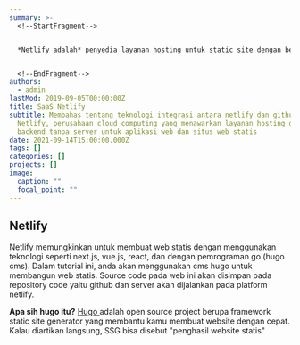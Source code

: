 ```yaml
---
summary: >-
  <!--StartFragment-->


  *Netlify adalah* penyedia layanan hosting untuk static site dengan berbagai fitur menarik. *Netlify* menyediakan semua kebutuhan untuk workflow web development


  <!--EndFragment-->
authors:
  - admin
lastMod: 2019-09-05T00:00:00Z
title: SaaS Netlify
subtitle: Membahas tentang teknologi integrasi antara netlify dan github.
  Netlify, perusahaan cloud computing yang menawarkan layanan hosting dan
  backend tanpa server untuk aplikasi web dan situs web statis
date: 2021-09-14T15:00:00.000Z
tags: []
categories: []
projects: []
image:
  caption: ""
  focal_point: ""
---
```

## Netlify

Netlify memungkinkan untuk membuat web statis dengan menggunakan teknologi seperti next.js, vue.js, react, dan dengan pemrograman go (hugo cms). Dalam tutorial ini, anda akan menggunakan cms hugo untuk membangun web statis. Source code pada web ini akan disimpan pada repository code yaitu github dan server akan dijalankan pada platform netlify.

**Apa sih hugo itu?** [Hugo ](<>)adalah open source project berupa framework static site generator yang membantu kamu membuat website dengan cepat. Kalau diartikan langsung, SSG bisa disebut "penghasil website statis"